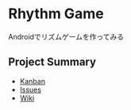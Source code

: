 # Rhythm Game
Androidでリズムゲームを作ってみる

## Project Summary
- [Kanban](https://github.com/kokoichi206/rhythm_game/projects/1)
- [Issues](https://github.com/kokoichi206/rhythm_game/issues)
- [Wiki](https://github.com/kokoichi206/rhythm_game/wiki)
